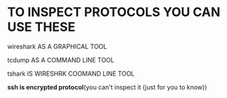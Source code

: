 # TO INSPECT PROTOCOLS YOU CAN USE THESE

wireshark AS A GRAPHICAL TOOL

tcdump AS A COMMAND LINE TOOL

tshark IS WIRESHRK COOMAND LINE TOOL

**ssh is encrypted protocol**(you can't inspect it (just for you to know))
